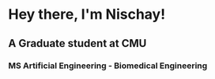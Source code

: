# Hey there, I'm Nischay!
## A Graduate student at CMU
### MS Artificial Engineering - Biomedical Engineering
